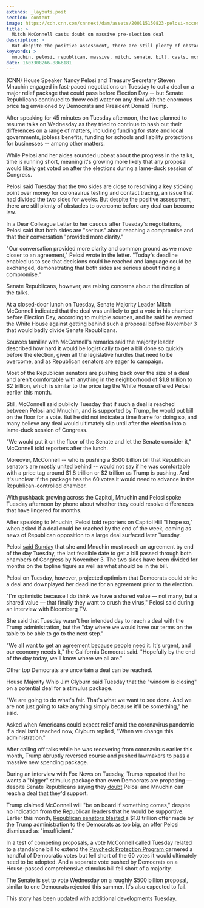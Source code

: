 ```yaml
--- 
extends: _layouts.post 
section: content 
image: https://cdn.cnn.com/cnnnext/dam/assets/200115150823-pelosi-mcconnell-split-0115-super-tease.jpg 
title: > 
  Mitch McConnell casts doubt on massive pre-election deal 
description: > 
  But despite the positive assessment, there are still plenty of obstacles to overcome before any deal can become law."Our conversation provided more clarity and common ground as we move closer to an agreement," Pelosi wrote in the letter."We would put it on the floor of the Senate and let the Senate consider it," McConnell told reporters after the lunch.House Majority Whip Jim Clyburn said Tuesday that the "window is closing" on a potential deal for a stimulus package.Trump claimed McConnell will "be on board if something comes," despite no indication from the Republican leaders that he would be supportive. 
keywords: > 
  mnuchin, pelosi, republican, massive, mitch, senate, bill, casts, mcconnell, trump, day, democrats, preelection, deal, doubt 
date: 1603308266.8866181 
--- 
```

<div><p>(CNN) House Speaker Nancy Pelosi and Treasury Secretary Steven Mnuchin engaged in fast-paced negotiations on Tuesday to cut a deal on a major relief package that could pass before Election Day -- but Senate Republicans continued to throw cold water on any deal with the enormous price tag envisioned by Democrats and President Donald Trump.</p><p class="zn-body__paragraph speakable">After speaking for 45 minutes on Tuesday afternoon, the two planned to resume talks on Wednesday as they tried to continue to hash out their differences on a range of matters, including funding for state and local governments, jobless benefits, funding for schools and liability protections for businesses -- among other matters.</p><p class="zn-body__paragraph speakable">While Pelosi and her aides sounded upbeat about the progress in the talks, time is running short, meaning it's growing more likely that any proposal would likely get voted on after the elections during a lame-duck session of Congress.</p><p class="zn-body__paragraph">Pelosi said Tuesday that the two sides are close to resolving a key sticking point over money for coronavirus testing and contact tracing, an issue that had divided the two sides for weeks. But despite the positive assessment, there are still plenty of obstacles to overcome before any deal can become law. </p><p class="zn-body__paragraph">In a Dear Colleague Letter to her caucus after Tuesday's negotiations, Pelosi said that both sides are "serious" about reaching a compromise and that their conversation "provided more clarity." </p><p class="zn-body__paragraph">"Our conversation provided more clarity and common ground as we move closer to an agreement," Pelosi wrote in the letter. "Today's deadline enabled us to see that decisions could be reached and language could be exchanged, demonstrating that both sides are serious about finding a compromise."</p><p class="zn-body__paragraph">Senate Republicans, however, are raising concerns about the direction of the talks.</p><p class="zn-body__paragraph">At a closed-door lunch on Tuesday, Senate Majority Leader Mitch McConnell indicated that the deal was unlikely to get a vote in his chamber before Election Day, according to multiple sources, and he said he warned the White House against getting behind such a proposal before November 3 that would badly divide Senate Republicans.</p><p class="zn-body__paragraph">Sources familiar with McConnell's remarks said the majority leader described how hard it would be logistically to get a bill done so quickly before the election, given all the legislative hurdles that need to be overcome, and as Republican senators are eager to campaign. </p><p class="zn-body__paragraph">Most of the Republican senators are pushing back over the size of a deal and aren't comfortable with anything in the neighborhood of $1.8 trillion to $2 trillion, which is similar to the price tag the White House offered Pelosi earlier this month.</p><p class="zn-body__paragraph">Still, McConnell said publicly Tuesday that if such a deal is reached between Pelosi and Mnuchin, and is supported by Trump, he would put bill on the floor for a vote. But he did not indicate a time frame for doing so, and many believe any deal would ultimately slip until after the election into a lame-duck session of Congress. </p><p class="zn-body__paragraph">"We would put it on the floor of the Senate and let the Senate consider it," McConnell told reporters after the lunch.</p><p class="zn-body__paragraph">Moreover, McConnell -- who is pushing a $500 billion bill that Republican senators are mostly united behind -- would not say if he was comfortable with a price tag around $1.8 trillion or $2 trillion as Trump is pushing. And it's unclear if the package has the 60 votes it would need to advance in the Republican-controlled chamber.</p><p class="zn-body__paragraph">With pushback growing across the Capitol, Mnuchin and Pelosi spoke Tuesday afternoon by phone about whether they could resolve differences that have lingered for months.</p><p class="zn-body__paragraph">After speaking to Mnuchin, Pelosi told reporters on Capitol Hill "I hope so," when asked if a deal could be reached by the end of the week, coming as news of Republican opposition to a large deal surfaced later Tuesday.</p><a></a><p>Pelosi <a href="http://www.cnn.com/2020/10/18/politics/pelosi-stimulus-talks-election/index.html" target="_blank">said Sunday</a> that she and Mnuchin must reach an agreement by end of the day Tuesday, the last feasible date to get a bill passed through both chambers of Congress by November 3. The two sides have been divided for months on the topline figure as well as what should be in the bill.</p><p class="zn-body__paragraph">Pelosi on Tuesday, however, projected optimism that Democrats could strike a deal and downplayed her deadline for an agreement prior to the election. </p><p class="zn-body__paragraph">"I'm optimistic because I do think we have a shared value &#8212; not many, but a shared value &#8212; that finally they want to crush the virus," Pelosi said during an interview with Bloomberg TV.</p><p class="zn-body__paragraph">She said that Tuesday wasn't her intended day to reach a deal with the Trump administration, but the "day where we would have our terms on the table to be able to go to the next step."</p><p class="zn-body__paragraph">"We all want to get an agreement because people need it. It's urgent, and our economy needs it," the California Democrat said. "Hopefully by the end of the day today, we'll know where we all are." </p><p class="zn-body__paragraph">Other top Democrats are uncertain a deal can be reached.</p><p class="zn-body__paragraph">House Majority Whip Jim Clyburn said Tuesday that the "window is closing" on a potential deal for a stimulus package.</p><p class="zn-body__paragraph">"We are going to do what's fair. That's what we want to see done. And we are not just going to take anything simply because it'll be something," he said.</p><p class="zn-body__paragraph">Asked when Americans could expect relief amid the coronavirus pandemic if a deal isn't reached now, Clyburn replied, "When we change this administration." </p><p class="zn-body__paragraph">After calling off talks while he was recovering from coronavirus earlier this month, Trump abruptly reversed course and pushed lawmakers to pass a massive new spending package.</p><a></a><p>During an interview with Fox News on Tuesday, Trump repeated that he wants a "bigger" stimulus package than even Democrats are proposing &#8212; despite Senate Republicans saying they <a href="https://www.cnn.com/2020/10/19/politics/republican-reaction-stimulus-negotiations/index.html" target="_blank">doubt</a> Pelosi and Mnuchin can reach a deal that they'd support.</p><a></a><p>Trump claimed McConnell will "be on board if something comes," despite no indication from the Republican leaders that he would be supportive. Earlier this month, <a href="https://www.cnn.com/2020/10/10/politics/stimulus-talks-pelosi-senate-gop-trump/index.html" target="_blank">Republican senators blasted </a> a $1.8 trillion offer made by the Trump administration to the Democrats as too big, an offer Pelosi dismissed as "insufficient."</p><a></a><p>In a test of competing proposals, a vote McConnell called Tuesday related to a standalone bill to extend the <a href="http://www.cnn.com/2020/10/20/politics/ppp-small-business-senate-republicans-stimulus/index.html" target="_blank">Paycheck Protection Program </a> garnered a handful of Democratic votes but fell short of the 60 votes it would ultimately need to be adopted. And a separate vote pushed by Democrats on a House-passed comprehensive stimulus bill fell short of a majority.</p><p></p><ul class="cn cn-list-hierarchical-xs cn--idx-31 cn-zoneAdContainer"></ul><p class="zn-body__paragraph">The Senate is set to vote Wednesday on a roughly $500 billion proposal, similar to one Democrats rejected this summer. It's also expected to fail.</p><p class="zn-body__paragraph">This story has been updated with additional developments Tuesday.</p></div>